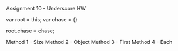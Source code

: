 Assignment 10 - Underscore HW

var root = this;
var chase = {}

root.chase = chase;

Method 1 - Size
Method 2 - Object
Method 3 - First
Method 4 - Each
